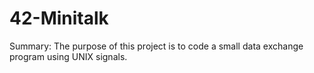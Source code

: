 # 42-Minitalk
Summary: The purpose of this project is to code a small data exchange program using UNIX signals.

